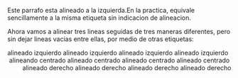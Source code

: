 <HTML>
<HEAD>
<TITLE>Ejemplo 5</TITLE>

</HEAD>

<BODY>

<P align="left">Este parrafo esta alineado a la 
izquierda.En la practica, equivale sencillamente a
la misma etiqueta sin indicacion de alineacion.</P>

<P>Ahora vamos a alinear tres lineas seguidas de 
tres maneras diferentes, pero sin dejar lineas
vacias entre ellas, por medio de otras 
etiquetas:</P>

<DIV align="left">alineado izquierdo alineado 
izquierdo alineado izquierdo alineado
izquierdo</DIV>

<DIV align="center">alineando centrado alineado
centrado alineado centrado alineado
centrado</DIV>

<DIV align="right">alineado derecho alineado
derecho alineado derecho alineado derecho
</DIV>

</BODY>

</HTML>
